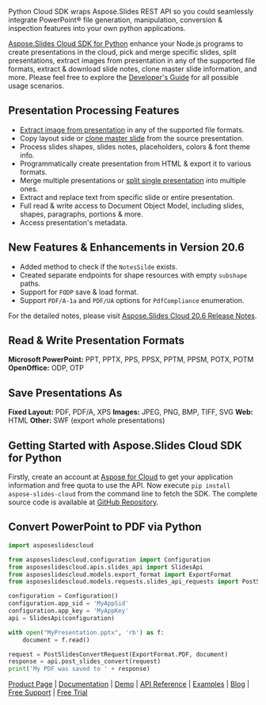 Python Cloud SDK wraps Aspose.Slides REST API so you could seamlessly integrate PowerPoint® file generation, manipulation, conversion & inspection features into your own python applications.

[Aspose.Slides Cloud SDK for Python](https://products.aspose.cloud/slides/python) enhance your Node.js programs to create presentations in the cloud, pick and merge specific slides, split presentations, extract images from presentation in any of the supported file formats, extract & download slide notes, clone master slide information, and more. Please feel free to explore the [Developer's Guide](https://docs.aspose.cloud/display/slidescloud/Developer+Guide) for all possible usage scenarios. 

## Presentation Processing Features

- [Extract image from presentation](https://docs.aspose.cloud/display/slidescloud/Extract+image+by+a+particular+format+from+a+PowerPoint+Document) in any of the supported file formats.
- Copy layout side or [clone master slide](https://docs.aspose.cloud/display/slidescloud/Clone+MasterSlide+Information+from+a+PowerPoint+Presentation) from the source presentation.
- Process slides shapes, slides notes, placeholders, colors & font theme info.
- Programmatically create presentation from HTML & export it to various formats.
- Merge multiple presentations or [split single presentation](https://docs.aspose.cloud/display/slidescloud/Split+PowerPoint+Presentations) into multiple ones.
- Extract and replace text from specific slide or entire presentation.
- Full read & write access to Document Object Model, including slides, shapes, paragraphs, portions & more.
- Access presentation's metadata.

## New Features & Enhancements in Version 20.6

- Added method to check if the `NotesSilde` exists.
- Created separate endpoints for shape resources with empty `subshape` paths.
- Support for `FODP` save & load format.
- Support `PDF/A-1a` and `PDF/UA` options for `PdfCompliance` enumeration.

For the detailed notes, please visit [Aspose.Slides Cloud 20.6 Release Notes](https://docs.aspose.cloud/display/slidescloud/Aspose.Slides+Cloud+20.6+Release+Notes).

## Read & Write Presentation Formats

**Microsoft PowerPoint:** PPT, PPTX, PPS, PPSX, PPTM, PPSM, POTX, POTM
**OpenOffice:** ODP, OTP

## Save Presentations As

**Fixed Layout:** PDF, PDF/A, XPS
**Images:** JPEG, PNG, BMP, TIFF, SVG
**Web:** HTML
**Other:** SWF (export whole presentations)

## Getting Started with Aspose.Slides Cloud SDK for Python

Firstly, create an account at [Aspose for Cloud](https://dashboard.aspose.cloud/#/apps) to get your application information and free quota to use the API. Now execute `pip install aspose-slides-cloud` from the command line to fetch the SDK. The complete source code is available at [GitHub Repository](https://github.com/aspose-slides-cloud/aspose-slides-cloud-python).

## Convert PowerPoint to PDF via Python

```python
import asposeslidescloud

from asposeslidescloud.configuration import Configuration
from asposeslidescloud.apis.slides_api import SlidesApi
from asposeslidescloud.models.export_format import ExportFormat
from asposeslidescloud.models.requests.slides_api_requests import PostSlidesConvertRequest

configuration = Configuration()
configuration.app_sid = 'MyAppSid'
configuration.app_key = 'MyAppKey'
api = SlidesApi(configuration)

with open("MyPresentation.pptx", 'rb') as f:
	document = f.read()

request = PostSlidesConvertRequest(ExportFormat.PDF, document)
response = api.post_slides_convert(request)
print('My PDF was saved to ' + response)
```

[Product Page](https://products.aspose.cloud/slides/python) | [Documentation](https://docs.aspose.cloud/display/slidescloud/Home) | [Demo](https://products.aspose.app/slides/family) | [API Reference](https://apireference.aspose.cloud/slides/) | [Examples](https://github.com/aspose-slides-cloud/aspose-slides-cloud-python) | [Blog](https://blog.aspose.cloud/category/slides/) | [Free Support](https://forum.aspose.cloud/c/slides) | [Free Trial](https://dashboard.aspose.cloud/#/apps)
